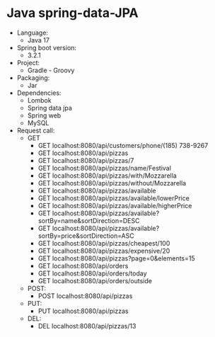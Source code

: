 # Java spring-data-JPA
- Language:
  - Java 17
- Spring boot version:
  - 3.2.1
- Project:
  - Gradle - Groovy
- Packaging: 
  - Jar
- Dependencies:
  - Lombok
  - Spring data jpa
  - Spring web
  - MySQL
- Request call:
  - GET
    - GET localhost:8080/api/customers/phone/(185) 738-9267
    - GET localhost:8080/api/pizzas
    - GET localhost:8080/api/pizzas/7
    - GET localhost:8080/api/pizzas/name/Festival
    - GET localhost:8080/api/pizzas/with/Mozzarella
    - GET localhost:8080/api/pizzas/without/Mozzarella
    - GET localhost:8080/api/pizzas/available
    - GET localhost:8080/api/pizzas/available/lowerPrice
    - GET localhost:8080/api/pizzas/available/higherPrice
    - GET localhost:8080/api/pizzas/available?sortBy=name&sortDirection=DESC
    - GET localhost:8080/api/pizzas/available?sortBy=price&sortDirection=ASC
    - GET localhost:8080/api/pizzas/cheapest/100
    - GET localhost:8080/api/pizzas/expensive/20
    - GET localhost:8080/api/pizzas?page=0&elements=15
    - GET localhost:8080/api/orders
    - GET localhost:8080/api/orders/today
    - GET localhost:8080/api/orders/outside
  - POST:
    - POST localhost:8080/api/pizzas
  - PUT:
    - PUT localhost:8080/api/pizzas
  - DEL:
    - DEL localhost:8080/api/pizzas/13
